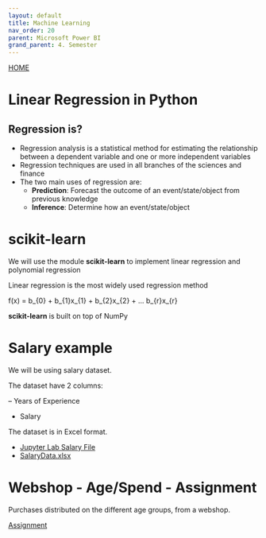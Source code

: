 ```yaml
---
layout: default
title: Machine Learning
nav_order: 20
parent: Microsoft Power BI
grand_parent: 4. Semester
---
```


[HOME](./README.md)

# Linear Regression in Python

## Regression is?
- Regression analysis is a statistical method for estimating the relationship between a dependent variable and one or more independent variables
- Regression techniques are used in all branches of the sciences and finance
- The two main uses of regression are:
    - **Prediction**: Forecast the outcome of an event/state/object from previous knowledge
    - **Inference**: Determine how an event/state/object

# scikit-learn
We will use the module **scikit-learn** to implement linear regression and polynomial regression

Linear regression is the most widely used regression method

f(x) = b_{0} + b_{1}x_{1} + b_{2}x_{2} + ... b_{r}x_{r}

**scikit-learn** is built on top of NumPy


# Salary example
We will be using salary dataset. 

The dataset have 2 columns:

– Years of Experience
- Salary

The dataset is in Excel format.

- [Jupyter Lab Salary File](./data/linear/SalaryData.ipynb)
- [SalaryData.xlsx](./data/linear/SalaryData.xlsx)

# Webshop - Age/Spend - Assignment
Purchases distributed on the different age groups, from a webshop.

[Assignment](./data/linear/Webshop.md)